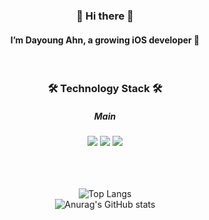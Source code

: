 <h3 align="center"> 👋 Hi there 👋 </h3>
<h4 align="center"> I’m Dayoung Ahn, a growing iOS developer 🌱 </h4>
<br>
<h3 align="center"> 🛠 Technology Stack 🛠 </h3>
<div align="center">
  <h5>Main</h5>
  <img src="https://img.shields.io/badge/Swift-F05138?style=flat-square&logo=Swift&logoColor=white"/></a>
  <img src="https://img.shields.io/badge/iOS-000000?style=flat-square&logo=Apple&logoColor=white"/></a>
  <img src="https://img.shields.io/badge/Firebase-FFCA28?style=flat-square&logo=Firebase&logoColor=white"/></a>
</div>
<br>
<div align="center">
<br>
<br>

![Top Langs](https://github-readme-stats.vercel.app/api/top-langs/?username=youngAaaaa&layout=compact&title_color=ee9ca7&text_color=ee9ca7)
<br>
![Anurag's GitHub stats](https://github-readme-stats.vercel.app/api?username=youngAaaaa&show_icons=false&title_color=ee9ca7&text_color=ee9ca7)
</div>



<!--
**youngAaaaa/youngAaaaa** is a ✨ _special_ ✨ repository because its `README.md` (this file) appears on your GitHub profile.

Here are some ideas to get you started:

- 🔭 I’m currently working on ...
- 🌱 I’m currently learning ...
- 👯 I’m looking to collaborate on ...
- 🤔 I’m looking for help with ...
- 💬 Ask me about ...
- 📫 How to reach me: ...
- 😄 Pronouns: ...
- ⚡ Fun fact: ...
-->
